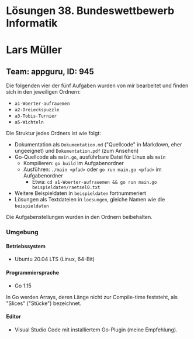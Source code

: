 # **Lösungen 38. Bundeswettbewerb Informatik**

# Lars Müller

## Team: appguru, ID: 945

Die folgenden vier der fünf Aufgaben wurden von mir bearbeitet und finden sich in den jeweiligen Ordnern:

* `a1-Woerter-aufrauemen`
* `a2-Dreieckspuzzle`
* `a3-Tobis-Turnier`
* `a5-Wichteln`

Die Struktur jedes Ordners ist wie folgt:

* Dokumentation als `Dokumentation.md` ("Quellcode" in Markdown, eher ungeeignet) und `Dokumentation.pdf` (zum Ansehen)
* Go-Quellcode als `main.go`, ausführbare Datei für Linux als `main`
  * Kompilieren: `go build` im Aufgabenordner
  * Ausführen: `./main <pfad>` oder `go run main.go <pfad>` im Aufgabenordner
    * Etwa: `cd a1-Woerter-aufrauemen && go run main.go beispieldaten/raetsel0.txt`
* Weitere Beispieldaten in `beispieldaten` fortnummeriert
* Lösungen als Textdateien in `loesungen`, gleiche Namen wie die `beispieldaten`

Die Aufgabenstellungen wurden in den Ordnern beibehalten.

### Umgebung

#### Betriebssystem

* Ubuntu 20.04 LTS (Linux, 64-Bit)

#### Programmiersprache

* Go 1.15

In Go werden Arrays, deren Länge nicht zur Compile-time feststeht, als "Slices" ("Stücke") bezeichnet.

#### Editor

* Visual Studio Code mit installiertem Go-Plugin (meine Empfehlung).
